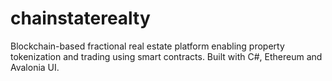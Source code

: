 # chainstaterealty
Blockchain-based fractional real estate platform enabling property tokenization and trading using smart contracts. Built with C#, Ethereum and Avalonia UI.
